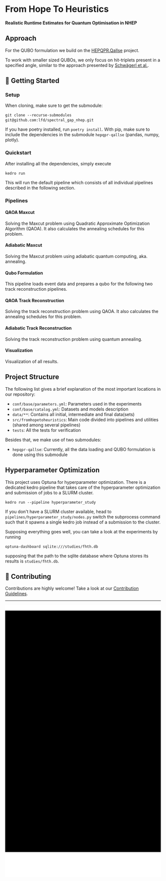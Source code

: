 # From Hope To Heuristics
**Realistic Runtime Estimates for Quantum Optimisation in NHEP**

## Approach

For the QUBO formulation we build on the [HEPQPR.Qallse](https://github.com/derlin/hepqpr-qallse) project.

<!-- TODO: add description -->

To work with smaller sized QUBOs, we only focus on hit-triplets present in a specified angle, similar to the approach presented by [Schwägerl et al.](https://arxiv.org/pdf/2303.13249).

## :rocket: Getting Started

### Setup

When cloning, make sure to get the submodule:
```
git clone --recurse-submodules git@github.com:lfd/spectral_gap_nhep.git
```

If you have poetry installed, run `poetry install`.
With pip, make sure to include the dependencies in the submodule `hepqpr-qallse` (pandas, numpy, plotly).


### Quickstart

After installing all the dependencies, simply execute
```
kedro run
```

This will run the default pipeline which consists of all individual pipelines described in the following section.

### Pipelines

#### QAOA Maxcut

Solving the Maxcut problem using Quadratic Approximate Optimization Algorithm (QAOA).
It also calculates the annealing schedules for this problem.

#### Adiabatic Maxcut

Solving the Maxcut problem using adiabatic quantum computing, aka. annealing.

#### Qubo Formulation

This pipeline loads event data and prepares a qubo for the following two track reconstruction pipelines.

#### QAOA Track Reconstruction

Solving the track reconstruction problem using QAOA.
It also calculates the annealing schedules for this problem.

#### Adiabatic Track Reconstruction

Solving the track reconstruction problem using quantum annealing.

#### Visualization

Visualization of all results.

## Project Structure

The following list gives a brief explanation of the most important locations in our repository:
- `conf/base/parameters.yml`: Parameters used in the experiments
- `conf/base/catalog.yml`: Datasets and models description
- `data/**`: Contains all initial, intermediate and final data(sets)
- `src/fromhopetoheuristics`: Main code divided into pipelines and utilities (shared among several pipelines)
- `tests`: All the tests for verification

Besides that, we make use of two submodules:
- `hepqpr-qallse`: Currently, all the data loading and QUBO formulation is done using this submodule

## Hyperparameter Optimization

This project uses Optuna for hyperparameter optimization.
There is a dedicated kedro pipeline that takes care of the hyperparameter optimization and submission of jobs to a SLURM cluster.
```
kedro run --pipeline hyperparameter_study
```

If you don't have a SLURM cluster available, head to `pipelines/hyperparameter_study/nodes.py` switch the subprocess command such that it spawns a single kedro job instead of a submission to the cluster.

Supposing everything goes well, you can take a look at the experiments by running
```
optuna-dashboard sqlite:///studies/fhth.db
```
supposing that the path to the sqlite database where Optuna stores its results is `studies/fhth.db`.

## 🚧 Contributing

Contributions are highly welcome! Take a look at our [Contribution Guidelines](https://github.com/lfd/spectral_gap_nhep/blob/main/CONTRIBUTING.md).

---

![overview](doc/kedro-pipeline.svg)
